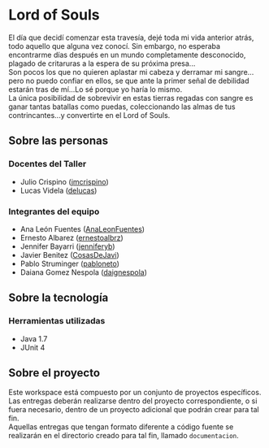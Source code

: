 # Lord of Souls

El día que decidí comenzar esta travesía, dejé toda mi vida anterior atrás, todo aquello que alguna vez conocí.
Sin embargo, no esperaba encontrarme días después en un mundo completamente desconocido, plagado de critaruras a la espera de su próxima presa...  
Son pocos los que no quieren aplastar mi cabeza y derramar mi sangre... pero no puedo confiar en ellos, se que ante la primer señal de debilidad estarán tras de mí...Lo sé porque yo haría lo mismo.  
La única posibilidad de sobrevivir en estas tierras regadas con sangre es ganar tantas batallas como puedas, coleccionando las almas de tus contrincantes...y convertirte en el Lord of Souls.

## Sobre las personas

### Docentes del Taller

* Julio Crispino ([jmcrispino](https://github.com/jmcrispino))
* Lucas Videla ([delucas](https://github.com/delucas))

### Integrantes del equipo

* Ana León Fuentes ([AnaLeonFuentes](https://github.com/AnaLeonFuentes))
* Ernesto Albarez ([ernestoalbrz](https://github.com/ernestoalbrz))
* Jennifer Bayarri ([jenniferyb](https://github.com/jenniferyb))
* Javier Benitez ([CosasDeJavi](https://github.com/CosasDeJavi))
* Pablo Struminger ([pabloneto](https://github.com/pabloneto))
* Daiana Gomez Nespola ([daignespola](https://github.com/daignespola))


## Sobre la tecnología

### Herramientas utilizadas

* Java 1.7
* JUnit 4

## Sobre el proyecto

Este workspace está compuesto por un conjunto de proyectos específicos. Las entregas deberán realizarse dentro del proyecto correspondiente, o si fuera necesario, dentro de un proyecto adicional que podrán crear para tal fin.  
Aquellas entregas que tengan formato diferente a código fuente se realizarán en el directorio creado para tal fin, llamado `documentacion`.
